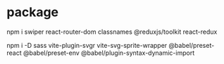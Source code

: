 # package

npm i swiper react-router-dom classnames @reduxjs/toolkit react-redux

npm i -D sass vite-plugin-svgr vite-svg-sprite-wrapper @babel/preset-react @babel/preset-env @babel/plugin-syntax-dynamic-import
